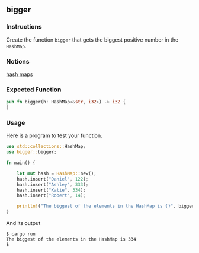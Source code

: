 ## bigger

### Instructions

Create the function `bigger` that gets the biggest positive number in the `HashMap`.

### Notions

[hash maps](https://doc.rust-lang.org/book/ch08-03-hash-maps.html)

### Expected Function

```rust
pub fn bigger(h: HashMap<&str, i32>) -> i32 {
}
```

### Usage

Here is a program to test your function.

```rust
use std::collections::HashMap;
use bigger::bigger;

fn main() {

    let mut hash = HashMap::new();
    hash.insert("Daniel", 122);
    hash.insert("Ashley", 333);
    hash.insert("Katie", 334);
    hash.insert("Robert", 14);

    println!("The biggest of the elements in the HashMap is {}", bigger(hash));
}
```

And its output

```console
$ cargo run
The biggest of the elements in the HashMap is 334
$
```
